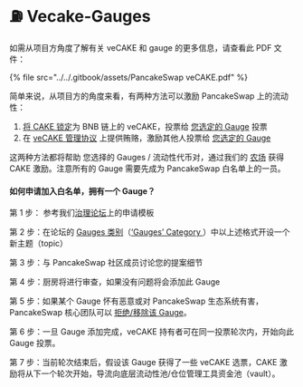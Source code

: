 # ⛽ Vecake-Gauges

如需从项目方角度了解有关 veCAKE 和 gauge 的更多信息，请查看此 PDF 文件：

{% file src="../../.gitbook/assets/PancakeSwap veCAKE.pdf" %}

简单来说，从项目方的角度来看，有两种方法可以激励 PancakeSwap 上的流动性：&#x20;

1. [将 CAKE 锁定](https://pancakeswap.finance/cake-staking)为 BNB 链上的 veCAKE，投票给 [您选定的 Gauge](https://pancakeswap.finance/gauges-voting) 投票&#x20;
2. 在 [veCAKE 管理协议](../../chan-pin/vecake/vecake-guan-li-xie-yi.md) 上提供贿赂，激励其他人投票给 [您选定的 Gauge](https://pancakeswap.finance/gauges-voting) &#x20;

这两种方法都将帮助 您选择的 Gauges / 流动性代币对，通过我们的 [农场](https://pancakeswap.finance/farms) 获得 CAKE 激励。注意所有的 Gauge 需要先成为 PancakeSwap 白名单上的一员。

#### 如何申请加入白名单，拥有一个 Gauge？&#x20;

第 1 步： 参考我们[治理论坛](https://forum.pancakeswap.finance/t/gauges-application-guidelines/46)上的申请模板&#x20;

第 2 步：在论坛的 [Gauges 类别](https://forum.pancakeswap.finance/c/gauges/6)（[‘Gauges’ Category ](https://forum.pancakeswap.finance/c/gauges/6)）中以上述格式开设一个新主题（topic）

第 3 步：与 PancakeSwap 社区成员讨论您的提案细节

第 4 步：厨房将进行审查，如果没有问题将会添加此 Gauge

第 5 步：如果某个 Gauge 怀有恶意或对 PancakeSwap 生态系统有害，PancakeSwap 核心团队可以 [拒绝/移除该 Gauge](../../zhi-li-dai-bi-jing-ji/zhi-li-xin.md)。&#x20;

第 6 步：一旦 Gauge 添加完成，veCAKE 持有者可在同一投票轮次内，开始向此 Gauge 投票。&#x20;

第 7 步：当前轮次结束后，假设该 Gauge 获得了一些 veCAKE 选票，CAKE 激励将从下一个轮次开始，导流向底层流动性池/仓位管理工具资金池（vault）。
